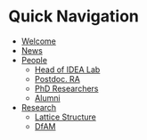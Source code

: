 <h1> Quick Navigation </h1> 

- [Welcome](README.md)
- [News](News/README.md "What's New")
- [People](People/README.md "Who's in the group")
	* [Head of IDEA Lab](People/HoG.md)
	* [Postdoc. RA](People/postdoc.md)
	* [PhD Researchers](People/phd.md)
	* [Alumni](People/alumni.md)
	<!-- * [Testing](People/test.md) -->
- [Research](research/README.md "What we do")
	* [Lattice Structure](research/Lattice.md)
	* [DfAM](research/dfam.md)
	<!-- * [Testing](research/testing.md) -->
<!-- - [FAQs](faq.md) -->
<!-- - [Experimenting](exp/README.md)
	* [JavaScript](exp/jsjs.md)
	* [Embeding](exp/embed.md)
	* [ImageSlideShow](exp/imageSlideShow.md) -->
<!-- - [Useful Links](useful_links.md) -->

